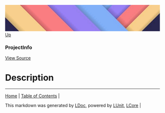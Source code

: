 ![](../Content/LDoc-banner-small.png "")
[Up](ProjectInfo.md)
### ProjectInfo
[View Source](ProjectInfo.md)
# Description
---

[Home](../../README.md) | [Table of Contents](../../TableOfContents.md) | 


This markdown was generated by [LDoc](https://github.com/CodeSingularity/LDoc), powered by [LUnit](https://github.com/CodeSingularity/LUnit), [LCore](https://github.com/CodeSingularity/LCore) | 

